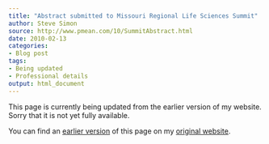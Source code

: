 ```yaml
---
title: "Abstract submitted to Missouri Regional Life Sciences Summit"
author: Steve Simon
source: http://www.pmean.com/10/SummitAbstract.html
date: 2010-02-13
categories:
- Blog post
tags:
- Being updated
- Professional details
output: html_document
---
```


This page is currently being updated from the earlier version of my website. Sorry that it is not yet fully available.

<!---More--->

You can find an [earlier version][sim1] of this page on my [original website][sim2].

[sim1]: http://www.pmean.com/10/SummitAbstract.html
[sim2]: http://www.pmean.com/original_site.html

